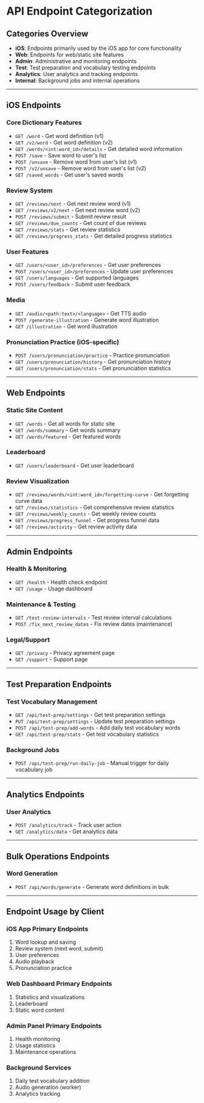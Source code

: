 # API Endpoint Categorization

## Categories Overview
- **iOS**: Endpoints primarily used by the iOS app for core functionality
- **Web**: Endpoints for web/static site features
- **Admin**: Administrative and monitoring endpoints
- **Test**: Test preparation and vocabulary testing endpoints
- **Analytics**: User analytics and tracking endpoints
- **Internal**: Background jobs and internal operations

---

## iOS Endpoints

### Core Dictionary Features
- `GET /word` - Get word definition (v1)
- `GET /v2/word` - Get word definition (v2)
- `GET /words/<int:word_id>/details` - Get detailed word information
- `POST /save` - Save word to user's list
- `POST /unsave` - Remove word from user's list (v1)
- `POST /v2/unsave` - Remove word from user's list (v2)
- `GET /saved_words` - Get user's saved words

### Review System
- `GET /reviews/next` - Get next review word (v1)
- `GET /reviews/v2/next` - Get next review word (v2)
- `POST /reviews/submit` - Submit review result
- `GET /reviews/due_counts` - Get count of due reviews
- `GET /reviews/stats` - Get review statistics
- `GET /reviews/progress_stats` - Get detailed progress statistics

### User Features
- `GET /users/<user_id>/preferences` - Get user preferences
- `POST /users/<user_id>/preferences` - Update user preferences
- `GET /users/languages` - Get supported languages
- `POST /users/feedback` - Submit user feedback

### Media
- `GET /audio/<path:text>/<language>` - Get TTS audio
- `POST /generate-illustration` - Generate word illustration
- `GET /illustration` - Get word illustration

### Pronunciation Practice (iOS-specific)
- `POST /users/pronunciation/practice` - Practice pronunciation
- `GET /users/pronunciation/history` - Get pronunciation history
- `GET /users/pronunciation/stats` - Get pronunciation statistics

---

## Web Endpoints

### Static Site Content
- `GET /words` - Get all words for static site
- `GET /words/summary` - Get words summary
- `GET /words/featured` - Get featured words

### Leaderboard
- `GET /users/leaderboard` - Get user leaderboard

### Review Visualization
- `GET /reviews/words/<int:word_id>/forgetting-curve` - Get forgetting curve data
- `GET /reviews/statistics` - Get comprehensive review statistics
- `GET /reviews/weekly_counts` - Get weekly review counts
- `GET /reviews/progress_funnel` - Get progress funnel data
- `GET /reviews/activity` - Get review activity data

---

## Admin Endpoints

### Health & Monitoring
- `GET /health` - Health check endpoint
- `GET /usage` - Usage dashboard

### Maintenance & Testing
- `GET /test-review-intervals` - Test review interval calculations
- `POST /fix_next_review_dates` - Fix review dates (maintenance)

### Legal/Support
- `GET /privacy` - Privacy agreement page
- `GET /support` - Support page

---

## Test Preparation Endpoints

### Test Vocabulary Management
- `GET /api/test-prep/settings` - Get test preparation settings
- `PUT /api/test-prep/settings` - Update test preparation settings
- `POST /api/test-prep/add-words` - Add daily test vocabulary words
- `GET /api/test-prep/stats` - Get test vocabulary statistics

### Background Jobs
- `POST /api/test-prep/run-daily-job` - Manual trigger for daily vocabulary job

---

## Analytics Endpoints

### User Analytics
- `POST /analytics/track` - Track user action
- `GET /analytics/data` - Get analytics data

---

## Bulk Operations Endpoints

### Word Generation
- `POST /api/words/generate` - Generate word definitions in bulk

---

## Endpoint Usage by Client

### iOS App Primary Endpoints
1. Word lookup and saving
2. Review system (next word, submit)
3. User preferences
4. Audio playback
5. Pronunciation practice

### Web Dashboard Primary Endpoints
1. Statistics and visualizations
2. Leaderboard
3. Static word content

### Admin Panel Primary Endpoints
1. Health monitoring
2. Usage statistics
3. Maintenance operations

### Background Services
1. Daily test vocabulary addition
2. Audio generation (worker)
3. Analytics tracking